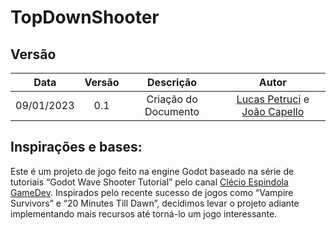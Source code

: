 # TopDownShooter
## Versão
| Data | Versão | Descrição | Autor |
|:----:|:------:|:---------:|:---------:|
| 09/01/2023 | 0.1 | Criação do Documento | [Lucas Petruci](https://github.com/LucasPetruci) e [João Capello](https://github.com/Pinais) | 

## Inspirações e bases:
Este é um projeto de jogo feito na engine Godot baseado na série de tutoriais “Godot Wave Shooter Tutorial” pelo canal [Clécio Espindola GameDev](https://www.youtube.com/@clecioespindolagamedev).
Inspirados pelo recente sucesso de jogos como “Vampire Survivors” e “20 Minutes Till Dawn”, decidimos levar o projeto adiante implementando mais recursos até torná-lo um jogo interessante.
